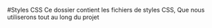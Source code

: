 #Styles CSS
Ce dossier contient les fichiers de styles CSS,
Que nous utiliserons tout au long du projet